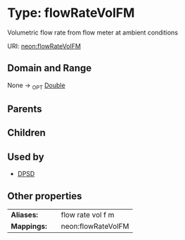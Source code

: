 
# Type: flowRateVolFM


Volumetric flow rate from flow meter at ambient conditions

URI: [neon:flowRateVolFM](https://data.neonscience.org/flowRateVolFM)


## Domain and Range

None ->  <sub>OPT</sub> [Double](types/Double.md)

## Parents


## Children


## Used by

 * [DPSD](DPSD.md)

## Other properties

|  |  |  |
| --- | --- | --- |
| **Aliases:** | | flow rate vol f m |
| **Mappings:** | | neon:flowRateVolFM |

